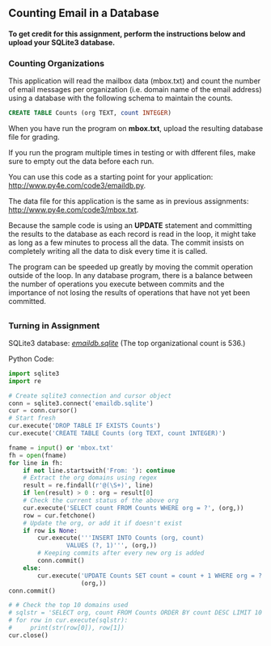 ## Counting Email in a Database

#### To get credit for this assignment, perform the instructions below and upload your SQLite3 database.

### Counting Organizations

This application will read the mailbox data (mbox.txt) and count the number of email messages per organization (i.e. domain name of the email address) using a database with the following schema to maintain the counts.

```sql
CREATE TABLE Counts (org TEXT, count INTEGER)
```

When you have run the program on **mbox.txt**, upload the resulting database file for grading.

If you run the program multiple times in testing or with dfferent files, make sure to empty out the data before each run.

You can use this code as a starting point for your application: http://www.py4e.com/code3/emaildb.py.

The data file for this application is the same as in previous assignments: http://www.py4e.com/code3/mbox.txt.

Because the sample code is using an **UPDATE** statement and committing the results to the database as each record is read in the loop, it might take as long as a few minutes to process all the data. The commit insists on completely writing all the data to disk every time it is called.

The program can be speeded up greatly by moving the commit operation outside of the loop. In any database program, there is a balance between the number of operations you execute between commits and the importance of not losing the results of operations that have not yet been committed. 

## 

### Turning in Assignment 

SQLite3 database: *[emaildb.sqlite](/Courses/Chapter%2015/emaildb.sqlite)* (The top organizational count is 536.)

Python Code:

```python
import sqlite3
import re

# Create sqlite3 connection and cursor object
conn = sqlite3.connect('emaildb.sqlite')
cur = conn.cursor()
# Start fresh
cur.execute('DROP TABLE IF EXISTS Counts')
cur.execute('CREATE TABLE Counts (org TEXT, count INTEGER)')

fname = input() or 'mbox.txt'
fh = open(fname)
for line in fh:
    if not line.startswith('From: '): continue
    # Extract the org domains using regex
    result = re.findall(r'@(\S+)', line)
    if len(result) > 0 : org = result[0]
    # Check the current status of the above org
    cur.execute('SELECT count FROM Counts WHERE org = ?', (org,))
    row = cur.fetchone()
    # Update the org, or add it if doesn't exist
    if row is None:
        cur.execute('''INSERT INTO Counts (org, count)
                VALUES (?, 1)''', (org,))
        # Keeping commits after every new org is added
        conn.commit()
    else:
        cur.execute('UPDATE Counts SET count = count + 1 WHERE org = ?',
                    (org,))
conn.commit()

# # Check the top 10 domains used
# sqlstr = 'SELECT org, count FROM Counts ORDER BY count DESC LIMIT 10'
# for row in cur.execute(sqlstr):
#     print(str(row[0]), row[1])
cur.close()
```
